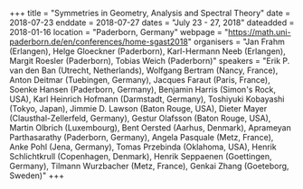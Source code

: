+++
title = "Symmetries in Geometry, Analysis and Spectral Theory"
date = 2018-07-23
enddate = 2018-07-27
dates = "July 23 - 27, 2018"
dateadded = 2018-01-16
location = "Paderborn, Germany"
webpage = "https://math.uni-paderborn.de/en/conferences/home-sgast2018"
organisers = "Jan Frahm (Erlangen), Helge Gloeckner (Paderborn), Karl-Hermann Neeb (Erlangen), Margit Roesler (Paderborn), Tobias Weich (Paderborn)"
speakers = "Erik P. van den Ban (Utrecht, Netherlands), Wolfgang Bertram (Nancy, France), Anton Deitmar (Tuebingen, Germany), Jacques Faraut (Paris, France), Soenke Hansen (Paderborn, Germany), Benjamin Harris (Simon's Rock, USA), Karl Heinrich Hofmann (Darmstadt, Germany), Toshiyuki Kobayashi (Tokyo, Japan), Jimmie D. Lawson (Baton Rouge, USA), Dieter Mayer (Clausthal-Zellerfeld, Germany), Gestur Olafsson (Baton Rouge, USA), Martin Olbrich (Luxembourg), Bent Oersted (Aarhus, Denmark), Aprameyan Parthasarathy (Paderborn, Germany), Angela Pasquale (Metz, France), Anke Pohl (Jena, Germany), Tomas Przebinda (Oklahoma, USA), Henrik Schlichtkrull (Copenhagen, Denmark), Henrik Seppaenen (Goettingen, Germany), Tilmann Wurzbacher (Metz, France), Genkai Zhang (Goeteborg, Sweden)"
+++
